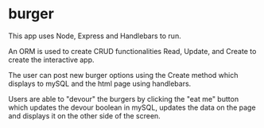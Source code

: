 # burger

This app uses Node, Express and Handlebars to run.

An ORM is used to create CRUD functionalities Read, Update, and Create to create the interactive app. 

The user can post new burger options using the Create method which displays to mySQL and the html page using handlebars. 

Users are able to "devour" the burgers by clicking the "eat me" button which updates the devour boolean in mySQL, updates the data on the page and displays it on the other side of the screen.
